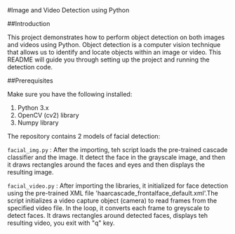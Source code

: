 #Image and Video Detection using Python

##Introduction

This project demonstrates how to perform object detection on both images and videos using Python. Object detection is a computer vision technique that allows us to identify and locate objects within an image or video. This README will guide you through setting up the project and running the detection code.

##Prerequisites

Make sure you have the following installed:

1. Python 3.x
2. OpenCV (cv2) library
3. Numpy library

The repository contains 2 models of facial detection:

`facial_img.py` : After the importing, teh script loads the pre-trained cascade classifier and the image. It detect the face in the grayscale image, and then it draws rectangles around the faces and eyes and then displays the resulting image.

`facial_video.py` : After importing the libraries, it initialized for face detection using the pre-trained XML file 'haarcascade_frontalface_default.xml'.The script initializes a video capture object (camera) to read frames from the specified video file. In the loop, it converts each frame to greyscale to detect faces. It draws rectangles around detected faces, displays teh resulting video, you exit with "q" key.


